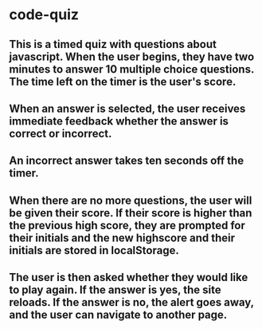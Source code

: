 # code-quiz

## This is a timed quiz with questions about javascript. When the user begins, they have two minutes to answer 10 multiple choice questions. The time left on the timer is the user's score.
## When an answer is selected, the user receives immediate feedback whether the answer is correct or incorrect.
## An incorrect answer takes ten seconds off the timer.
## When there are no more questions, the user will be given their score. If their score is higher than the previous high score, they are prompted for their initials and the new highscore and their initials are stored in localStorage.
## The user is then asked whether they would like to play again. If the answer is yes, the site reloads. If the answer is no, the alert goes away, and the user can navigate to another page.
